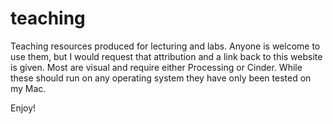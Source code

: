 # teaching

Teaching resources produced for lecturing and labs. Anyone is welcome to use them, but I would request that attribution and a link back to this website is given. Most are visual and require either Processing or Cinder. While these should run on any operating system they have only been tested on my Mac.

Enjoy!
